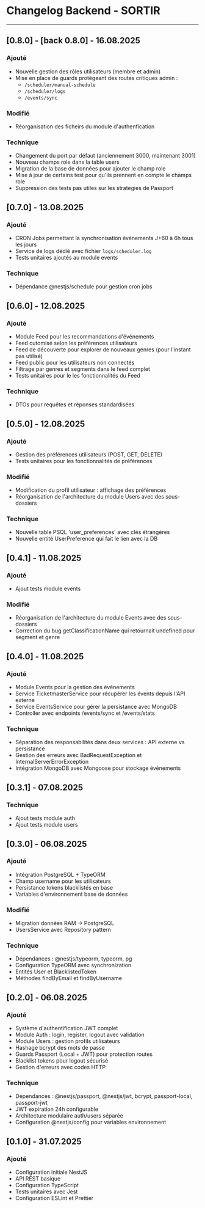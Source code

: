 # Changelog Backend - SORTIR

---

## [0.8.0] - [back 0.8.0] - 16.08.2025

### Ajouté

- Nouvelle gestion des rôles utilisateurs (membre et admin)
- Mise en place de guards protégeant des routes critiques admin :
  - `/scheduler/manual-schedule`
  - `/scheduler/logs`
  - `/events/sync`

### Modifié

- Réorganisation des ficheirs du module d'authenfication

### Technique

- Changement du port par défaut (anciennement 3000, maintenant 3001)
- Nouveau champs role dans la table users
- Migration de la base de données pour ajouter le champ role
- Mise à jour de certains test pour qu'ils prennent en compte le champs role
- Suppression des tests pas utiles sur les strategies de Passport

## [0.7.0] - 13.08.2025

### Ajouté

- CRON Jobs permettant la synchronisation événements J+60 à 6h tous les jours
- Service de logs dédié avec fichier `logs/scheduler.log`
- Tests unitaires ajoutés au module events

### Technique

- Dépendance @nestjs/schedule pour gestion cron jobs

## [0.6.0] - 12.08.2025

### Ajouté

- Module Feed pour les recommandations d'événements
- Feed cutomisé selon les préférences utilisateurs
- Feed de découverte pour explorer de nouveaux genres (pour l'instant pas utilisé)
- Feed public pour les utilisateurs non connectés
- Filtrage par genres et segments dans le feed complet
- Tests unitaires pour le les fonctionnalités du Feed

### Technique

- DTOs pour requêtes et réponses standardisées

## [0.5.0] - 12.08.2025

### Ajouté

- Gestion des préférences utilisateurs (POST, GET, DELETE)
- Tests unitaires pour les fonctionnalités de préférences

### Modifié

- Modification du profil utilisateur : affichage des préférences
- Réorganisation de l'architecture du module Users avec des sous-dossiers

### Technique

- Nouvelle table PSQL 'user_preferences' avec clés étrangères
- Nouvelle entité UserPreference qui fait le lien avec la DB

## [0.4.1] - 11.08.2025

### Ajouté

- Ajout tests module events

### Modifié

- Réorganisation de l'architecture du module Events avec des sous-dossiers
- Correction du bug getClassificationName qui retournait undefined pour segment et genre

## [0.4.0] - 11.08.2025

### Ajouté

- Module Events pour la gestion des événements
- Service TicketmasterService pour récupérer les évents depuis l'API externe
- Service EventsService pour gérer la persistance avec MongoDB
- Controller avec endpoints /events/sync et /events/stats

### Technique

- Séparation des responsabilités dans deux services : API externe vs persistance
- Gestion des erreurs avec BadRequestException et InternalServerErrorException
- Intégration MongoDB avec Mongoose pour stockage événements

## [0.3.1] - 07.08.2025

### Technique

- Ajout tests module auth
- Ajout tests module users

## [0.3.0] - 06.08.2025

### Ajouté

- Intégration PostgreSQL + TypeORM
- Champ username pour les utilisateurs
- Persistance tokens blacklistés en base
- Variables d'environnement base de données

### Modifié

- Migration données RAM → PostgreSQL
- UsersService avec Repository pattern

### Technique

- Dépendances : @nestjs/typeorm, typeorm, pg
- Configuration TypeORM avec synchronization
- Entités User et BlacklistedToken
- Méthodes findByEmail et findByUsername

## [0.2.0] - 06.08.2025

### Ajouté

- Système d'authentification JWT complet
- Module Auth : login, register, logout avec validation
- Module Users : gestion profils utilisateurs
- Hashage bcrypt des mots de passe
- Guards Passport (Local + JWT) pour protection routes
- Blacklist tokens pour logout sécurisé
- Gestion d'erreurs avec codes HTTP

### Technique

- Dépendances : @nestjs/passport, @nestjs/jwt, bcrypt, passport-local, passport-jwt
- JWT expiration 24h configurable
- Architecture modulaire auth/users séparée
- Configuration @nestjs/config pour variables environnement

## [0.1.0] - 31.07.2025

### Ajouté

- Configuration initiale NestJS
- API REST basique
- Configuration TypeScript
- Tests unitaires avec Jest
- Configuration ESLint et Prettier
